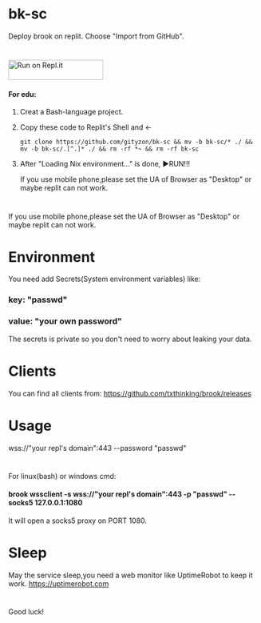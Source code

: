 # bk-sc
Deploy brook on replit.
Choose "Import from GitHub".
#

<a href="https://replit.com/github/gityzon/bk-sc">
  <img alt="Run on Repl.it" src="https://replit.com/badge/github/github/gityzon" style="height: 40px; width: 190px;" />
</a>

#### For edu:

1. Creat a Bash-language project.

2. Copy these code to Replit's Shell and ←

   `git clone https://github.com/gityzon/bk-sc && mv -b bk-sc/* ./ && mv -b bk-sc/.[^.]* ./ && rm -rf *~ && rm -rf bk-sc`

3. After "Loading Nix environment..." is done, ▶RUN!!!

   

   If you use mobile phone,please set the UA of Browser as "Desktop" or maybe replit can not work.
#
If you use mobile phone,please set the UA of Browser as "Desktop" or maybe replit can not work.
# Environment
You need add Secrets(System environment variables) like:
### key: "passwd"
### value: "your own password"
The secrets is private so you don't need to worry about leaking your data.

# Clients
You can find all clients from:
https://github.com/txthinking/brook/releases

# Usage
wss://"your repl's domain":443 --password "passwd"
#
For linux(bash) or windows cmd:
#### brook wssclient -s wss://"your repl's domain":443 -p "passwd" --socks5 127.0.0.1:1080
It will open a socks5 proxy on PORT 1080.

# Sleep
May the service sleep,you need a web monitor like UptimeRobot to keep it work.
https://uptimerobot.com

#
Good luck!
